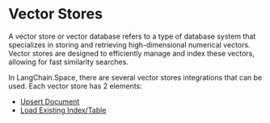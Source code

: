# Vector Stores

A vector store or vector database refers to a type of database system that specializes in storing and retrieving high-dimensional numerical vectors. Vector stores are designed to efficiently manage and index these vectors, allowing for fast similarity searches.

In LangChain.Space, there are several vector stores integrations that can be used. Each vector store has 2 elements:

* [Upsert Document](../use-cases/web-scrape-qna.md#upsert-flow)
* [Load Existing Index/Table](../use-cases/web-scrape-qna.md#load-existing-index-flow)
